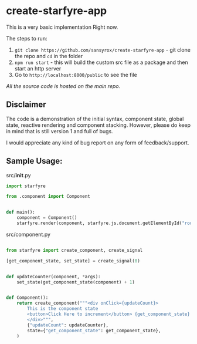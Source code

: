 # create-starfyre-app

This is a very basic implementation Right now.

The steps to run:
1. `git clone https://github.com/sansyrox/create-starfyre-app` - git clone the repo and `cd` in the folder
2. `npm run start` - this will build the custom src file as a package and then start an http server
3. Go to `http://localhost:8000/public` to see the file

*All the source code is hosted on the main repo.*

## Disclaimer

The code is a demonstration of the initial syntax, component state, global state, reactive rendering and component stacking. However, please do keep in mind that is still version 1 and full of bugs. 

I would appreciate any kind of bug report on any form of feedback/support.


## Sample Usage:

src/__init__.py
```python
import starfyre

from .component import Component


def main():
    component = Component()
    starfyre.render(component, starfyre.js.document.getElementById("root"))
```

src/component.py
```python

from starfyre import create_component, create_signal

[get_component_state, set_state] = create_signal(0)


def updateCounter(component, *args):
    set_state(get_component_state(component) + 1)


def Component():
    return create_component("""<div onClick={updateCount}>
        This is the component state
        <button>Click Here to increment</button> {get_component_state}
        </div>""",
        {"updateCount": updateCounter},
        state={"get_component_state": get_component_state},
    )

```
